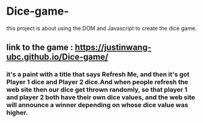 # Dice-game-
this project is about using the DOM and Javascript to create the dice game. 

## link to the game : https://justinwang-ubc.github.io/Dice-game/


 ### it's a paint with a title that says Refresh Me, and then it's got Player 1 dice and Player 2 dice.And when people refresh the web site then our dice get thrown randomly, so that player 1 and player 2 both have their own dice values, and the web site will announce a winner depending on whose dice value was higher.

